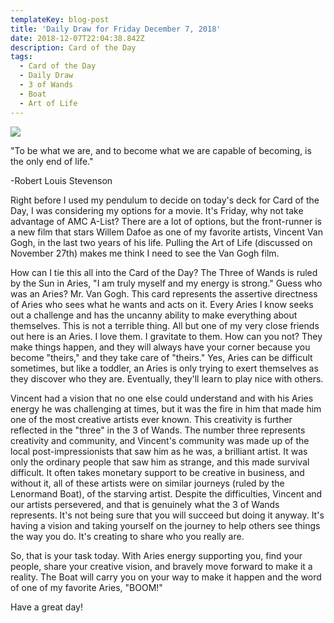 ```yaml
---
templateKey: blog-post
title: 'Daily Draw for Friday December 7, 2018'
date: 2018-12-07T22:04:38.842Z
description: Card of the Day
tags:
  - Card of the Day
  - Daily Draw
  - 3 of Wands
  - Boat
  - Art of Life
---
```





![](/img/img_9073.jpg)

"To be what we are, and to become what we are capable of becoming, is the only end of life."

\-Robert Louis Stevenson



Right before I used my pendulum to decide on today's deck for Card of the Day, I was considering my options for a movie. It's Friday, why not take advantage of AMC A-List?  There are a lot of options, but the front-runner is a new film that stars Willem Dafoe as one of my favorite artists, Vincent Van Gogh, in the last two years of his life. Pulling the Art of Life (discussed on November 27th) makes me think I need to see the Van Gogh film. 



How can I tie this all into the Card of the Day? The Three of Wands is ruled by the Sun in Aries, "I am truly myself and my energy is strong." Guess who was an Aries? Mr. Van Gogh. This card represents the assertive directness of Aries who sees what he wants and acts on it. Every Aries I know seeks out a challenge and has the uncanny ability to make everything about themselves. This is not a terrible thing. All but one of my very close friends out here is an Aries. I love them. I gravitate to them. How can you not? They make things happen, and they will always have your corner because you become "theirs," and they take care of "theirs." Yes, Aries can be difficult sometimes, but like a toddler, an Aries is only trying to exert themselves as they discover who they are. Eventually, they'll learn to play nice with others.



Vincent had a vision that no one else could understand and with his Aries energy he was challenging at times, but it was the fire in him that made him one of the most creative artists ever known. This creativity is further reflected in the "three" in the 3 of Wands. The number three represents creativity and community, and Vincent's community was made up of the local post-impressionists that saw him as he was, a  brilliant artist. It was only the ordinary people that saw him as strange, and this made survival difficult. It often takes monetary support to be creative in business, and without it, all of these artists were on similar journeys (ruled by the Lenormand Boat), of the starving artist. Despite the difficulties, Vincent and our artists persevered, and that is genuinely what the 3 of Wands represents. It's not being sure that you will succeed but doing it anyway. It's having a vision and taking yourself on the journey to help others see things the way you do. It's creating to share who you really are. 



So, that is your task today. With Aries energy supporting you, find your people, share your creative vision, and bravely move forward to make it a reality. The Boat will carry you on your way to make it happen and the word of one of my favorite Aries, "BOOM!"



  Have a great day!
